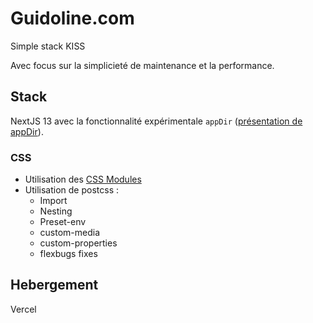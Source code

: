 # Guidoline.com

Simple stack KISS

Avec focus sur la simplicieté de maintenance et la performance.

## Stack

NextJS 13 avec la fonctionnalité expérimentale `appDir` ([présentation de appDir](https://blog.logrocket.com/next-js-13-app-directory/)).

### CSS

- Utilisation des [CSS Modules](https://nextjs.org/docs/pages/building-your-application/styling/css-modules)
- Utilisation de postcss :
  - Import
  - Nesting
  - Preset-env
  - custom-media
  - custom-properties
  - flexbugs fixes

## Hebergement

Vercel
